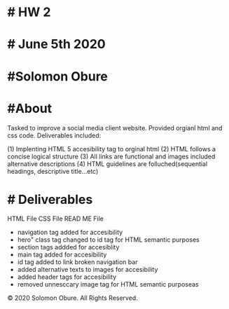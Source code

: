 # # HW 2
# # June 5th 2020
# #Solomon Obure

# #About
Tasked to improve a social media client website. Provided orgianl html and css code.
Deliverables included:

(1) Implenting HTML 5 accesibility tag to orginal html 
(2) HTML follows a concise logical structure 
(3) All links are functional and images included alternative descriptions
(4) HTML guidelines are folluched(sequential headings, descriptive title...etc)

# # Deliverables
HTML File 
CSS File
READ ME File

* navigation tag added for accesibility
* hero" class tag changed to id tag for HTML semantic purposes
* section tags addded for accesiblity
* main tag added for accesibility
* id tag added to link broken navigation bar
* added alternative texts to images for accesibility
* added header tags for accesibility
* removed unnesccary image tag for HTML semantic purposeas 



© 2020 Solomon Obure. All Rights Reserved.